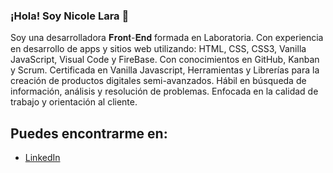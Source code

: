 ### ¡Hola! Soy Nicole Lara 👋

Soy una desarrolladora  𝐅𝐫𝐨𝐧𝐭-𝐄𝐧𝐝 formada en Laboratoria. Con experiencia en desarrollo de apps y sitios web utilizando: HTML, CSS, CSS3, Vanilla JavaScript, Visual Code y FireBase. Con conocimientos en GitHub, Kanban y Scrum.
Certificada en Vanilla Javascript, Herramientas y Librerías para la creación de productos digitales semi-avanzados. Hábil en búsqueda de información, análisis y resolución de problemas. Enfocada en la calidad de trabajo y orientación al cliente.

## Puedes encontrarme en:


- [LinkedIn](www.linkedin.com/in/nicolepatricialara)


